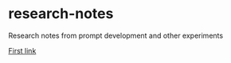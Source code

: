 # research-notes
Research notes from prompt development and other experiments

[First link](chatgpt_ner.html)
